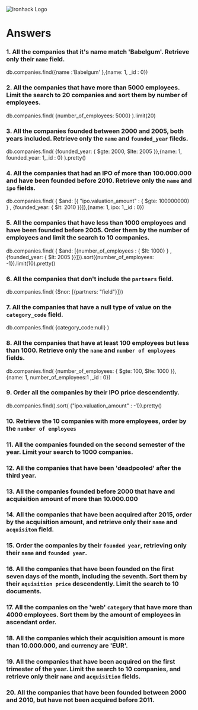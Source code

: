 ![Ironhack Logo](https://i.imgur.com/1QgrNNw.png)

# Answers

### 1. All the companies that it's name match 'Babelgum'. Retrieve only their `name` field.
db.companies.find({name :'Babelgum' },{name: 1, _id : 0})

### 2. All the companies that have more than 5000 employees. Limit the search to 20 companies and sort them by **number of employees**.
db.companies.find( {number_of_employees: 5000} ).limit(20)

### 3. All the companies founded between 2000 and 2005, both years included. Retrieve only the `name` and `founded_year` fileds.
db.companies.find( {founded_year: { $gte: 2000, $lte: 2005 }},{name: 1, founded_year: 1,_id : 0} ).pretty()

### 4. All the companies that had an IPO of more than 100.000.000 and have been founded before 2010. Retrieve only the `name` and `ipo` fields.
db.companies.find( { $and: [{ "ipo.valuation_amount" : { $gte: 100000000} } , {founded_year: { $lt: 2010 }}]},{name: 1, ipo: 1,_id : 0})


### 5. All the companies that have less than 1000 employees and have been founded before 2005. Order them by the number of employees and limit the search to 10 companies.

db.companies.find( { $and: [{number_of_employees : { $lt: 1000} } , {founded_year: { $lt: 2005 }}]}).sort({number_of_employees: -1}).limit(10).pretty()

### 6. All the companies that don't include the `partners` field.
db.companies.find( {$nor: [{partners: "field"}]})


### 7. All the companies that have a null type of value on the `category_code` field.
db.companies.find( {category_code:null} )

### 8. All the companies that have at least 100 employees but less than 1000. Retrieve only the `name` and `number of employees` fields.
db.companies.find( {number_of_employees: { $gte: 100, $lte: 1000 }},{name: 1, number_of_employees:1 ,_id : 0})

### 9. Order all the companies by their IPO price descendently.
db.companies.find().sort( {"ipo.valuation_amount" : -1}).pretty()


### 10. Retrieve the 10 companies with more employees, order by the `number of employees`

### 11. All the companies founded on the second semester of the year. Limit your search to 1000 companies.

### 12. All the companies that have been 'deadpooled' after the third year.

### 13. All the companies founded before 2000 that have and acquisition amount of more than 10.000.000

### 14. All the companies that have been acquired after 2015, order by the acquisition amount, and retrieve only their `name` and `acquisiton` field.

### 15. Order the companies by their `founded year`, retrieving only their `name` and `founded year`.

### 16. All the companies that have been founded on the first seven days of the month, including the seventh. Sort them by their `aquisition price` descendently. Limit the search to 10 documents.

### 17. All the companies on the 'web' `category` that have more than 4000 employees. Sort them by the amount of employees in ascendant order.

### 18. All the companies which their acquisition amount is more than 10.000.000, and currency are 'EUR'.

### 19. All the companies that have been acquired on the first trimester of the year. Limit the search to 10 companies, and retrieve only their `name` and `acquisition` fields.

### 20. All the companies that have been founded between 2000 and 2010, but have not been acquired before 2011.